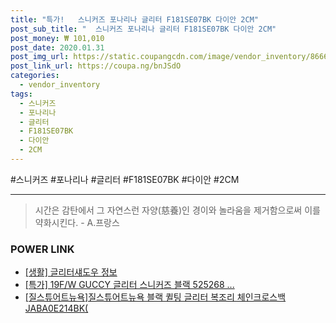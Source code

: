 ```yaml
--- 
title: "특가!   스니커즈 포나리나 글리터 F181SE07BK 다이안 2CM" 
post_sub_title: "  스니커즈 포나리나 글리터 F181SE07BK 다이안 2CM" 
post_money: ₩ 101,010 
post_date: 2020.01.31 
post_img_url: https://static.coupangcdn.com/image/vendor_inventory/8666/40458a69a61a4979aa43756e9b715b5d8fdd4d8d06c4981925716be4bdbf.jpg 
post_link_url: https://coupa.ng/bnJSdO 
categories: 
  - vendor_inventory 
tags: 
  - 스니커즈 
  - 포나리나 
  - 글리터 
  - F181SE07BK 
  - 다이안 
  - 2CM 
--- 
```

  #스니커즈 #포나리나 #글리터 #F181SE07BK #다이안 #2CM 
<hr> 

> 시간은 감탄에서 그 자연스런 자양(慈養)인 경이와 놀라움을 제거함으로써 이를 약화시킨다. - A.프랑스 


### POWER LINK

* <a href="https://blog.naver.com/sakai111/221766339975" target="_blank"> [생활] 글리터섀도우 정보 </a>
* <a href="https://blog.naver.com/an0733/221791755484" target="_blank">[특가] 19F/W GUCCY 글리터 스니커즈 블랙 525268 ...</a>
* <a href="https://blog.naver.com/santokki14/221784044301" target="_blank">[질스튜어트뉴욕]질스튜어트뉴욕 블랙 퀼팅 글리터 복조리 체인크로스백 JABA0E214BK(</a>
